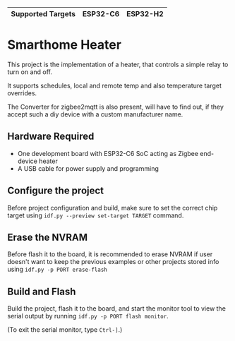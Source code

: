 | Supported Targets | ESP32-C6 | ESP32-H2 |
| ----------------- | -------- | -------- |

# Smarthome Heater

This project is the implementation of a heater, that controls a simple relay to turn on and off.

It supports schedules, local and remote temp and also temperature target overrides.

The Converter for zigbee2mqtt is also present, will have to find out, if they accept such a diy device with a custom manufacturer name.


## Hardware Required

* One development board with ESP32-C6 SoC acting as Zigbee end-device heater
* A USB cable for power supply and programming

## Configure the project

Before project configuration and build, make sure to set the correct chip target using `idf.py --preview set-target TARGET` command.

## Erase the NVRAM

Before flash it to the board, it is recommended to erase NVRAM if user doesn't want to keep the previous examples or other projects stored info using `idf.py -p PORT erase-flash`

## Build and Flash

Build the project, flash it to the board, and start the monitor tool to view the serial output by running `idf.py -p PORT flash monitor`.

(To exit the serial monitor, type ``Ctrl-]``.)
